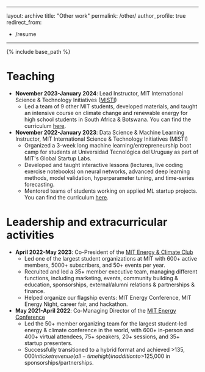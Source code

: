 
---
layout: archive
title: "Other work"
permalink: /other/
author_profile: true
redirect_from:
  - /resume
---

{% include base_path %}

Teaching
======
* **November 2023-January 2024**: Lead Instructor, MIT International Science & Technology Initiatives ([MISTI](https://misti.mit.edu/))
  * Led a team of 9 other MIT students, developed materials, and taught an intensive course on climate change and renewable energy for high school students in South Africa & Botswana. You can find the curriculum [here](https://docs.google.com/spreadsheets/d/1SgWZA_h8bypVS_hNUg9Vr6dcT2VweI0TWFUmG1-WihY/edit?usp=sharing).
* **November 2022-January 2023**: Data Science & Machine Learning Instructor, MIT International Science & Technology Initiatives (MISTI)
  * Organized a 3-week long machine learning/entrepreneurship boot camp for students at Universidad Tecnológica del Uruguay as part of MIT's Global Startup Labs.
  * Developed and taught interactive lessons (lectures, live coding exercise notebooks) on neural networks, advanced deep learning methods, model validation, hyperparameter tuning, and time-series forecasting.
  * Mentored teams of students working on applied ML startup projects. You can find the curriculum [here]([https://docs.google.com/spreadsheets/d/1SgWZA_h8bypVS_hNUg9Vr6dcT2VweI0TWFUmG1-WihY/edit?usp=sharing](https://docs.google.com/spreadsheets/d/19wKagnPu-uUMx6yiU7SB3bJzEh8B7nNuEa7QSYAnSag/edit?usp=sharing)).

Leadership and extracurricular activities
======
* **April 2022-May 2023**: Co-President of the [MIT Energy & Climate Club](https://mitec-club.org/)
  * Led one of the largest student organizations at MIT with 600+ active members, 5000+ subscribers, and 50+ events per year.
  * Recruited and led a 35+ member executive team, managing different functions, including marketing, events, community building & education, sponsorships, external/alumni relations & partnerships & finance.
  * Helped organize our flagship events: MIT Energy Conference, MIT Energy Night, career fair, and hackathon.
* **May 2021-April 2022**: Co-Managing Director of the [MIT Energy Conference]([https://mitec-club.org/](https://www.mitenergyconference.org/))
  * Led the 50+ member organizing team for the largest student-led energy & climate conference in the world, with 600+ in-person and 400+ virtual attendees, 75+ speakers, 20+ sessions, and 35+ startup presenters.
  * Successfully transitioned to a hybrid format and achieved >$135,000 in ticket revenue (all-time high) in addition to >$125,000 in sponsorships/partnerships.

